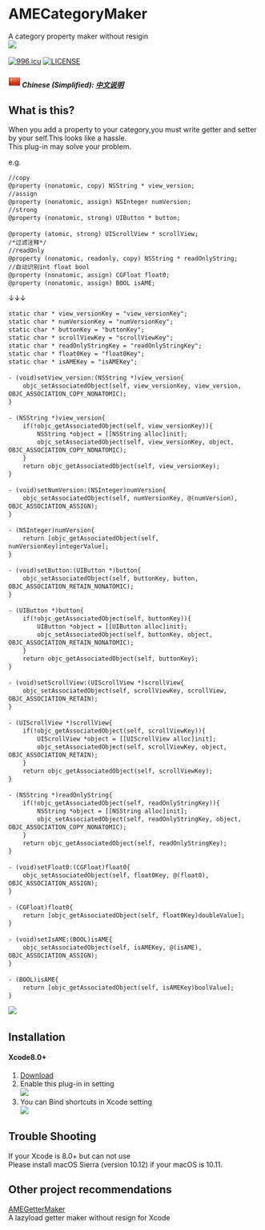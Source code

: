 # AMECategoryMaker
A category property maker without resigin<br>
![](Display/ACM-introduce.png)

[![996.icu](https://img.shields.io/badge/link-996.icu-red.svg)](https://996.icu) [![LICENSE](https://img.shields.io/badge/license-NPL%20(The%20996%20Prohibited%20License)-blue.svg)](https://github.com/996icu/996.ICU/blob/master/LICENSE)

##### ![cn](https://raw.githubusercontent.com/gosquared/flags/master/flags/flags/shiny/24/China.png) Chinese (Simplified): [中文说明](README_chs.md)

## What is this?
When you add a property to your category,you must write getter and setter by your self.This looks like a hassle. <br>
This plug-in may solve your problem.

e.g.
```
//copy
@property (nonatomic, copy) NSString * view_version;
//assign
@property (nonatomic, assign) NSInteger numVersion;
//strong
@property (nonatomic, strong) UIButton * button;

@property (atomic, strong) UIScrollView * scrollView;
/*过滤注释*/
//readOnly
@property (nonatomic, readonly, copy) NSString * readOnlyString;
//自动识别int float bool
@property (nonatomic, assign) CGFloat float0;
@property (nonatomic, assign) BOOL isAME;
```
↓↓↓
```
static char * view_versionKey = "view_versionKey";
static char * numVersionKey = "numVersionKey";
static char * buttonKey = "buttonKey";
static char * scrollViewKey = "scrollViewKey";
static char * readOnlyStringKey = "readOnlyStringKey";
static char * float0Key = "float0Key";
static char * isAMEKey = "isAMEKey";

- (void)setView_version:(NSString *)view_version{
    objc_setAssociatedObject(self, view_versionKey, view_version, OBJC_ASSOCIATION_COPY_NONATOMIC);
}

- (NSString *)view_version{
    if(!objc_getAssociatedObject(self, view_versionKey)){
        NSString *object = [[NSString alloc]init];
        objc_setAssociatedObject(self, view_versionKey, object, OBJC_ASSOCIATION_COPY_NONATOMIC);
    }
    return objc_getAssociatedObject(self, view_versionKey);
}

- (void)setNumVersion:(NSInteger)numVersion{
    objc_setAssociatedObject(self, numVersionKey, @(numVersion), OBJC_ASSOCIATION_ASSIGN);
}

- (NSInteger)numVersion{
    return [objc_getAssociatedObject(self, numVersionKey)integerValue];
}

- (void)setButton:(UIButton *)button{
    objc_setAssociatedObject(self, buttonKey, button, OBJC_ASSOCIATION_RETAIN_NONATOMIC);
}

- (UIButton *)button{
    if(!objc_getAssociatedObject(self, buttonKey)){
        UIButton *object = [[UIButton alloc]init];
        objc_setAssociatedObject(self, buttonKey, object, OBJC_ASSOCIATION_RETAIN_NONATOMIC);
    }
    return objc_getAssociatedObject(self, buttonKey);
}

- (void)setScrollView:(UIScrollView *)scrollView{
    objc_setAssociatedObject(self, scrollViewKey, scrollView, OBJC_ASSOCIATION_RETAIN);
}

- (UIScrollView *)scrollView{
    if(!objc_getAssociatedObject(self, scrollViewKey)){
        UIScrollView *object = [[UIScrollView alloc]init];
        objc_setAssociatedObject(self, scrollViewKey, object, OBJC_ASSOCIATION_RETAIN);
    }
    return objc_getAssociatedObject(self, scrollViewKey);
}

- (NSString *)readOnlyString{
    if(!objc_getAssociatedObject(self, readOnlyStringKey)){
        NSString *object = [[NSString alloc]init];
        objc_setAssociatedObject(self, readOnlyStringKey, object, OBJC_ASSOCIATION_COPY_NONATOMIC);
    }
    return objc_getAssociatedObject(self, readOnlyStringKey);
}

- (void)setFloat0:(CGFloat)float0{
    objc_setAssociatedObject(self, float0Key, @(float0), OBJC_ASSOCIATION_ASSIGN);
}

- (CGFloat)float0{
    return [objc_getAssociatedObject(self, float0Key)doubleValue];
}

- (void)setIsAME:(BOOL)isAME{
    objc_setAssociatedObject(self, isAMEKey, @(isAME), OBJC_ASSOCIATION_ASSIGN);
}

- (BOOL)isAME{
    return [objc_getAssociatedObject(self, isAMEKey)boolValue];
}
```

![](Display/category-gif.gif)

## Installation
#### Xcode8.0+
1. [Download](Product/AMECategoryMaker.zip)<br>
2. Enable this plug-in in setting<br>
![](Display/extensionUse.png)<br>
3. You can Bind shortcuts in Xcode setting <br>
![](Display/binding.png)<br>

## Trouble Shooting
If your Xcode is 8.0+ but can not use<br>
Please install macOS Sierra (version 10.12) if your macOS is 10.11.<br>

## Other project recommendations
[AMEGetterMaker](https://github.com/ame017/AMEGetterMaker) <br>
A lazyload getter maker without resign for Xcode

